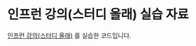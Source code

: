 # 인프런 강의(스터디 올래) 실습 자료

[인프런 강의(스터디 올래)](https://www.inflearn.com/course/%EC%8A%A4%ED%94%84%EB%A7%81-JPA-%EC%9B%B9%EC%95%B1) 를 실습한 코드입니다.